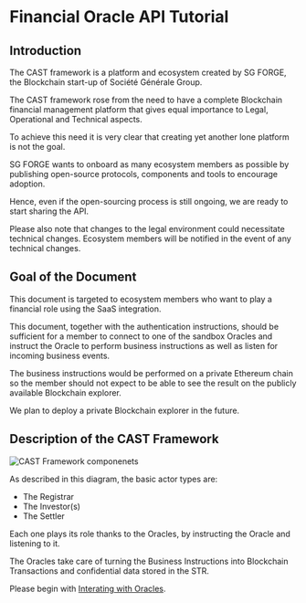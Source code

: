 # Financial Oracle API Tutorial

## Introduction

The CAST framework is a platform and ecosystem created by SG FORGE, the Blockchain start-up of Société Générale Group.

The CAST framework rose from the need to have a complete Blockchain financial management platform that gives equal importance to Legal, Operational and Technical aspects.

To achieve this need it is very clear that creating yet another lone platform is not the goal.

SG FORGE wants to onboard as many ecosystem members as possible by publishing open-source protocols, components and tools to encourage adoption.

Hence, even if the open-sourcing process is still ongoing, we are ready to start sharing the API.

Please also note that changes to the legal environment could necessitate technical changes.
Ecosystem members will be notified in the event of any technical changes.

## Goal of the Document

This document is targeted to ecosystem members who want to play a financial role using the SaaS integration.

This document, together with the authentication instructions, should be sufficient for a member to connect to one of the sandbox Oracles and instruct the Oracle to perform business instructions as well as listen for incoming business events.

The business instructions would be performed on a private Ethereum chain so the member should not expect to be able to see the result on the publicly available Blockchain explorer.

We plan to deploy a private Blockchain explorer in the future.

## Description of the CAST Framework

![CAST Framework componenets](./img/forge-ecosystem-components.png)

As described in this diagram, the basic actor types are:

- The Registrar
- The Investor(s)
- The Settler

Each one plays its role thanks to the Oracles, by instructing the Oracle and listening to it.

The Oracles take care of turning the Business Instructions into Blockchain Transactions and confidential data stored in the STR.

Please begin with [Interating with Oracles](modules/explorerFRO.md).
